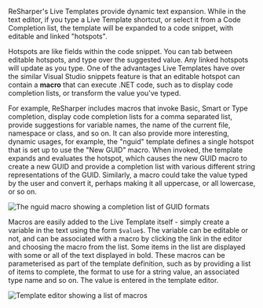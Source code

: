 [//]: # (title: Live Templates)

ReSharper's Live Templates provide dynamic text expansion. While in the text editor, if you type a Live Template shortcut, or select it from a Code Completion list, the template will be expanded to a code snippet, with editable and linked "hotspots".

Hotspots are like fields within the code snippet. You can tab between editable hotspots, and type over the suggested value. Any linked hotspots will update as you type. One of the advantages Live Templates have over the similar Visual Studio snippets feature is that an editable hotspot can contain a **macro** that can execute .NET code, such as to display code completion lists, or transform the value you've typed.

For example, ReSharper includes macros that invoke Basic, Smart or Type completion, display code completion lists for a comma separated list, provide suggestions for variable names, the name of the current file, namespace or class, and so on. It can also provide more interesting, dynamic usages, for example, the "nguid" template defines a single hotspot that is set up to use the "New GUID" macro. When invoked, the template expands and evaluates the hotspot, which causes the new GUID macro to create a new GUID and provide a completion list with various different string representations of the GUID. Similarly, a macro could take the value typed by the user and convert it, perhaps making it all uppercase, or all lowercase, or so on.

![The nguid macro showing a completion list of GUID formats](nguid_macro.png)

Macros are easily added to the Live Template itself - simply create a variable in the text using the form `$value$`. The variable can be editable or not, and can be associated with a macro by clicking the link in the editor and choosing the macro from the list. Some items in the list are displayed with some or all of the text displayed in bold. These macros can be parameterised as part of the template definition, such as by providing a list of items to complete, the format to use for a string value, an associated type name and so on. The value is entered in the template editor.

![Template editor showing a list of macros](template_editor.png)